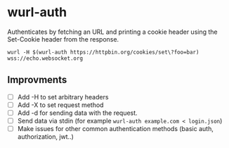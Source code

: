 # wurl-auth

Authenticates by fetching an URL and printing a cookie header using the Set-Cookie header from the response.

```
wurl -H $(wurl-auth https://httpbin.org/cookies/set\?foo=bar) wss://echo.websocket.org
```

## Improvments
- [ ] Add -H to set arbitrary headers
- [ ] Add -X to set request method
- [ ] Add -d for sending data with the request.
- [ ] Send data via stdin (for example `wurl-auth example.com < login.json`)
- [ ] Make issues for other common authentication methods (basic auth, authorization, jwt..)
